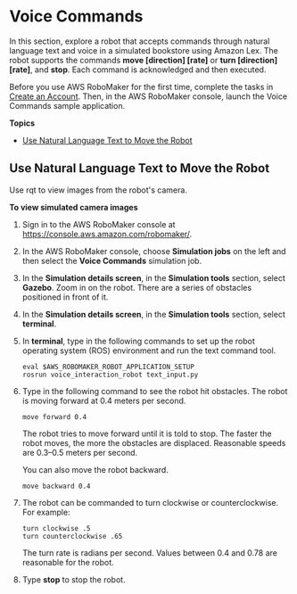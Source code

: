 # Voice Commands<a name="gs-voice"></a>

In this section, explore a robot that accepts commands through natural language text and voice in a simulated bookstore using Amazon Lex\. The robot supports the commands **move \[direction\] \[rate\]** or **turn \[direction\] \[rate\]**, and **stop**\. Each command is acknowledged and then executed\. 

Before you use AWS RoboMaker for the first time, complete the tasks in [Create an Account](gs-set-up.md)\. Then, in the AWS RoboMaker console, launch the Voice Commands sample application\.

**Topics**
+ [Use Natural Language Text to Move the Robot](#gs-navreco-camera)

## Use Natural Language Text to Move the Robot<a name="gs-navreco-camera"></a>

Use rqt to view images from the robot's camera\.

**To view simulated camera images**

1. Sign in to the AWS RoboMaker console at [https://console\.aws\.amazon\.com/robomaker/](https://console.aws.amazon.com/robomaker/)\.

1. In the AWS RoboMaker console, choose **Simulation jobs** on the left and then select the **Voice Commands** simulation job\.

1. In the **Simulation details screen**, in the **Simulation tools** section, select **Gazebo**\. Zoom in on the robot\. There are a series of obstacles positioned in front of it\.

1. In the **Simulation details screen**, in the **Simulation tools** section, select **terminal**\.

1. In **terminal**, type in the following commands to set up the robot operating system \(ROS\) environment and run the text command tool\.

   ```
   eval $AWS_ROBOMAKER_ROBOT_APPLICATION_SETUP
   rosrun voice_interaction_robot text_input.py
   ```

1. Type in the following command to see the robot hit obstacles\. The robot is moving forward at 0\.4 meters per second\.

   ```
   move forward 0.4
   ```

   The robot tries to move forward until it is told to stop\. The faster the robot moves, the more the obstacles are displaced\. Reasonable speeds are 0\.3–0\.5 meters per second\.

   You can also move the robot backward\.

   ```
   move backward 0.4
   ```

1. The robot can be commanded to turn clockwise or counterclockwise\. For example:

   ```
   turn clockwise .5
   turn counterclockwise .65
   ```

   The turn rate is radians per second\. Values between 0\.4 and 0\.78 are reasonable for the robot\.

1. Type **stop** to stop the robot\.